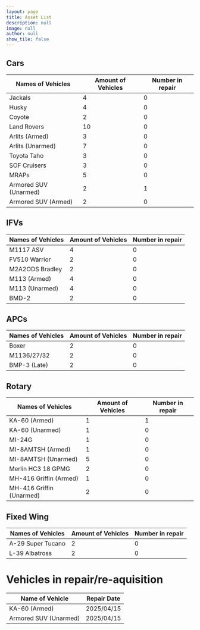```yaml
---
layout: page
title: Asset List
description: null
image: null
author: null
show_tile: false
---
```


## Cars

| Names of Vehicles | Amount of Vehicles | Number in repair |
| - | - | - | 
| Jackals | 4 | 0 |
| Husky | 4 | 0 |
| Coyote | 2 | 0 |
| Land Rovers | 10 | 0 |
| Arlits (Armed) | 3 | 0 |
| Arlits (Unarmed) | 7 | 0 |
| Toyota Taho | 3 | 0 |
| SOF Cruisers | 3 | 0 |
| MRAPs | 5 | 0 |
| Armored SUV (Unarmed) | 2 | 1 |
| Armored SUV (Armed) | 2 | 0 |

## IFVs

| Names of Vehicles | Amount of Vehicles | Number in repair |
| - | - | - | 
| M1117 ASV | 4 | 0 |
| FV510 Warrior | 2 | 0 |
| M2A2ODS Bradley | 2 | 0 |
| M113 (Armed) | 4 | 0 |
| M113 (Unarmed) | 4 | 0 |
| BMD-2 | 2 | 0 |

## APCs 

| Names of Vehicles | Amount of Vehicles | Number in repair |
| - | - | - | 
| Boxer | 2 | 0 |
| M1136/27/32 | 2 | 0 |
| BMP-3 (Late) | 2 | 0 |

## Rotary

| Names of Vehicles | Amount of Vehicles | Number in repair |
| - | - | - | 
| KA-60 (Armed) | 1 | 1 |
| KA-60 (Unarmed) | 1 | 0 |
| MI-24G | 1 | 0 |
| MI-8AMTSH (Armed) | 1 | 0 |
| MI-8AMTSH (Unarmed) | 5 | 0 |
| Merlin HC3 18 GPMG | 2 | 0 |
| MH-416 Griffin (Armed) | 1 | 0 |
| MH-416 Griffin (Unarmed) | 2 | 0 |

## Fixed Wing

| Names of Vehicles | Amount of Vehicles | Number in repair |
| - | - | - | 
| A-29 Super Tucano | 2 | 0 |
| L-39 Albatross | 2 | 0 |

# Vehicles in repair/re-aquisition

| Name of Vehicle | Repair Date |
| - | - |
| KA-60 (Armed) | 2025/04/15 |
| Armored SUV (Unarmed) | 2025/04/15 |
